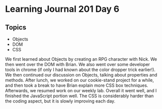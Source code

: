# Learning Journal 201 Day 6

## Topics
- Objects
- DOM
- CSS

We first learned about Objects by creating an RPG character with Nick.  We then went over the DOM with Brian.  We also went over some developer tools in chrome (if only I had known about the color dropper trick earlier!).  We then continued our discussion on Objects, talking about properties and methods.  After lunch, we worked on our cookie-stand project for a while, and then took a break to have Brian explain more CSS box techniques.  Afterwards, we resumed work on our weekly lab.  Overall it went well, and I finished the JavaScript portion well.  The CSS is considerably harder than the coding aspect, but it is slowly improving each day.
